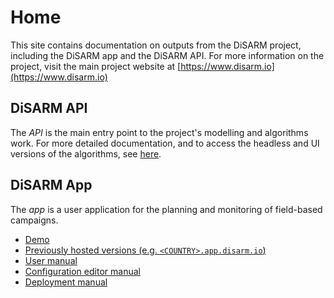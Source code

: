# Home

This site contains documentation on outputs from the DiSARM project, including the DiSARM app and the DiSARM API. For more information on the project, visit the main project website at [https://www.disarm.io](https://www.disarm.io)

## DiSARM API

The _API_ is the main entry point to the project's modelling and algorithms work. For more detailed documentation, and to access the headless and UI versions of the algorithms, see [here](api-docs/).

## DiSARM App

The _app_ is a user application for the planning and monitoring of field-based campaigns.

* [Demo](app-docs/demo.md)
* [Previously hosted versions (e.g. `<COUNTRY>.app.disarm.io`)](app-docs/previously-hosted.md)
* [User manual](app-docs/)
* [Configuration editor manual](app-docs/editor-v1/)
* [Deployment manual](app-docs/deployment.md)

